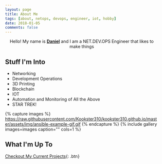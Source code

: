 ```yaml
---
layout: page
title: About Me
tags: [about, netops, devops, engineer, iot, hobby]
date: 2018-01-05
comments: false
---
```

    
<center>Hello! My name is <a href="https://www.linkedin.com/in/daniel-ryan-310/"><b>Daniel</b></a> and I am a NET.DEV.OPS Engineer that likes to make things</center>

## Stuff I&#39;m Into
* Networking
* Development Operations
* 3D Printing 
* Blockchain
* IOT
* Automation and Monitoring of All the Above
* STAR TREK!

{% capture images %}
    https://raw.githubusercontent.com/Kookster310/kookster310.github.io/master/assets/img/ansible-example-gif.gif
{% endcapture %}
{% include gallery images=images caption="" cols=1 %}

## What I&#39;m Up To

[Checkout My Current Projects](/projects){: .btn}
